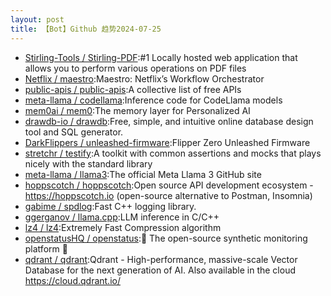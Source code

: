 ```yaml
---
layout: post
title: 【Bot】Github 趋势2024-07-25
---
```


* [Stirling-Tools / Stirling-PDF](https://github.com/Stirling-Tools/Stirling-PDF):#1 Locally hosted web application that allows you to perform various operations on PDF files
* [Netflix / maestro](https://github.com/Netflix/maestro):Maestro: Netflix’s Workflow Orchestrator
* [public-apis / public-apis](https://github.com/public-apis/public-apis):A collective list of free APIs
* [meta-llama / codellama](https://github.com/meta-llama/codellama):Inference code for CodeLlama models
* [mem0ai / mem0](https://github.com/mem0ai/mem0):The memory layer for Personalized AI
* [drawdb-io / drawdb](https://github.com/drawdb-io/drawdb):Free, simple, and intuitive online database design tool and SQL generator.
* [DarkFlippers / unleashed-firmware](https://github.com/DarkFlippers/unleashed-firmware):Flipper Zero Unleashed Firmware
* [stretchr / testify](https://github.com/stretchr/testify):A toolkit with common assertions and mocks that plays nicely with the standard library
* [meta-llama / llama3](https://github.com/meta-llama/llama3):The official Meta Llama 3 GitHub site
* [hoppscotch / hoppscotch](https://github.com/hoppscotch/hoppscotch):Open source API development ecosystem - https://hoppscotch.io (open-source alternative to Postman, Insomnia)
* [gabime / spdlog](https://github.com/gabime/spdlog):Fast C++ logging library.
* [ggerganov / llama.cpp](https://github.com/ggerganov/llama.cpp):LLM inference in C/C++
* [lz4 / lz4](https://github.com/lz4/lz4):Extremely Fast Compression algorithm
* [openstatusHQ / openstatus](https://github.com/openstatusHQ/openstatus):🏓 The open-source synthetic monitoring platform 🏓
* [qdrant / qdrant](https://github.com/qdrant/qdrant):Qdrant - High-performance, massive-scale Vector Database for the next generation of AI. Also available in the cloud https://cloud.qdrant.io/
